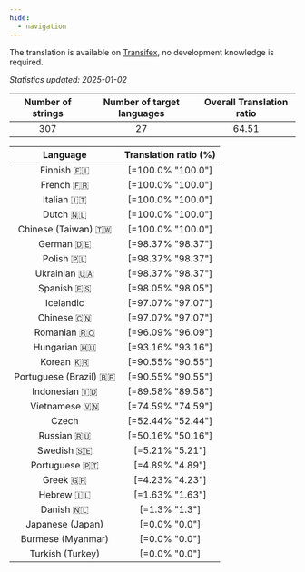 ```yaml
---
hide:
  - navigation
---
```


<!--
DO NOT EDIT THIS FILE DIRECTLY.
It is generated automatically by transifex_stats.py in the scripts folder.
-->

The translation is available on [Transifex](https://www.transifex.com/quickosm/gui/), no development
knowledge is required.

*Statistics updated: 2025-01-02*

| Number of strings | Number of target languages | Overall Translation ratio |
|:-:|:-:|:-:|
307|27|64.51

| Language | Translation ratio (%) |
|:-:|:-:|
Finnish 🇫🇮|[=100.0% "100.0"]|
French 🇫🇷|[=100.0% "100.0"]|
Italian 🇮🇹|[=100.0% "100.0"]|
Dutch 🇳🇱|[=100.0% "100.0"]|
Chinese (Taiwan) 🇹🇼|[=100.0% "100.0"]|
German 🇩🇪|[=98.37% "98.37"]|
Polish 🇵🇱|[=98.37% "98.37"]|
Ukrainian 🇺🇦|[=98.37% "98.37"]|
Spanish 🇪🇸|[=98.05% "98.05"]|
Icelandic |[=97.07% "97.07"]|
Chinese 🇨🇳|[=97.07% "97.07"]|
Romanian 🇷🇴|[=96.09% "96.09"]|
Hungarian 🇭🇺|[=93.16% "93.16"]|
Korean 🇰🇷|[=90.55% "90.55"]|
Portuguese (Brazil) 🇧🇷|[=90.55% "90.55"]|
Indonesian 🇮🇩|[=89.58% "89.58"]|
Vietnamese 🇻🇳|[=74.59% "74.59"]|
Czech |[=52.44% "52.44"]|
Russian 🇷🇺|[=50.16% "50.16"]|
Swedish 🇸🇪|[=5.21% "5.21"]|
Portuguese 🇵🇹|[=4.89% "4.89"]|
Greek 🇬🇷|[=4.23% "4.23"]|
Hebrew 🇮🇱|[=1.63% "1.63"]|
Danish 🇳🇱|[=1.3% "1.3"]|
Japanese (Japan) |[=0.0% "0.0"]|
Burmese (Myanmar) |[=0.0% "0.0"]|
Turkish (Turkey) |[=0.0% "0.0"]|

